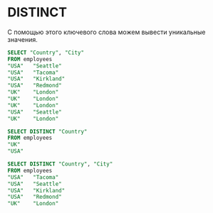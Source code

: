 # DISTINCT
С помощью этого ключевого слова можем вывести уникальные значения.
```sql
SELECT "Country", "City" 
FROM employees
"USA"	"Seattle"
"USA"	"Tacoma"
"USA"	"Kirkland"
"USA"	"Redmond"
"UK"	"London"
"UK"	"London"
"UK"	"London"
"USA"	"Seattle"
"UK"	"London"

SELECT DISTINCT "Country" 
FROM employees
"UK"
"USA"

SELECT DISTINCT "Country", "City" 
FROM employees
"USA"	"Tacoma"
"USA"	"Seattle"
"USA"	"Kirkland"
"USA"	"Redmond"
"UK"	"London"
```